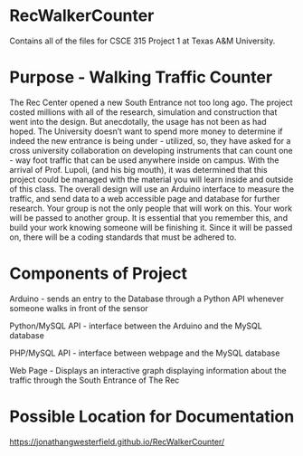 # RecWalkerCounter
Contains all of the files for CSCE 315 Project 1 at Texas A&M University.

# Purpose - Walking Traffic Counter
The Rec Center opened a new South Entrance not too long ago. The project costed millions 
with all of the research, simulation and construction that went into the design. But anecdotally, 
the usage has not been as had hoped. The University doesn’t want to spend more money to 
determine if indeed the new entrance is being under - utilized, so, they have asked for a cross 
university collaboration on developing instruments that can count one - way
foot traffic that can be used anywhere inside on campus. With the arrival of Prof. Lupoli, 
(and his big mouth), it was determined that this project could be managed with the material 
you will learn inside and outside of this class. The overall design will use an Arduino 
interface to measure the traffic, and send data to a web accessible page and 
database for further research. Your group is not the only people that will work on this. Your 
work will be passed to another group. It is essential that you remember this, and build your 
work knowing someone will be finishing it. Since it will be passed on, there will be a coding 
standards that must be adhered to.

# Components of Project
Arduino - sends an entry to the Database through a Python API whenever someone walks in front 
of the sensor

Python/MySQL API - interface between the Arduino and the MySQL database

PHP/MySQL API - interface between webpage and the MySQL database

Web Page - Displays an interactive graph displaying information about the traffic through 
the South Entrance of The Rec

# Possible Location for Documentation 
https://jonathangwesterfield.github.io/RecWalkerCounter/



